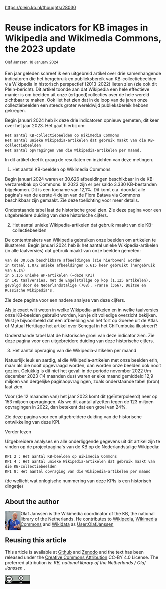 https://plein.kb.nl/thoughts/28030

# Reuse indicators for KB images in Wikipedia and Wikimedia Commons, the 2023 update
<sup>Olaf Janssen, 18 January 2024</sup>

Een jaar geleden schreef ik een uitgebreid artikel over drie samenhangende indicatoren die het hergebruik en publieksbereik van KB-collectiebeelden via Wikipedia in historisch perspectief (2013-2022) lieten zien (zie ook dit Plein-bericht).
Dit artikel toonde aan dat Wikipedia een hele effectieve manier is om beelden uit onze (erfgoed)collecties over de hele wereld zichtbaar te maken. Ook liet het zien dat in de loop van de jaren onze collectiebeelden een steeds groter wereldwijd publieksbereik hebben gekregen.

Begin januari 2024 heb ik deze drie indicatoren opnieuw gemeten, dit keer over het jaar 2023. Het gaat hierbij om:

    Het aantal KB-collectiebeelden op Wikimedia Commons
    Het aantal unieke Wikipedia-artikelen dat gebruik maakt van die KB-collectiebeelden
    Het aantal opvragingen van die Wikipedia-artikelen per maand.

In dit artikel deel ik graag de resultaten en inzichten van deze metingen.
1) Het aantal KB-beelden op Wikimedia Commons

Begin januari 2024 waren er 30.626 afbeeldingen beschikbaar in de KB-verzamelbak op Commons. In 2023 zijn er per saldo 3.330 KB-bestanden bijgekomen. Dit is een toename van 12,1%. Dit komt o.a. doordat alle pagina's van de eerste 4 delen van de Flora Batava via Commons beschikbaar zijn gemaakt. Zie deze toelichting voor meer details.

Onderstaande tabel laat de historische groei zien. Zie deze pagina voor een uitgebreidere duiding van deze historische cijfers.

2) Het aantal unieke Wikipedia-artikelen dat gebruik maakt van die KB-collectiebeelden

De contentmakers van Wikipedia gebruiken onze beelden om artikelen te illustreren. Begin januari 2024 heb ik het aantal unieke Wikipedia-artikelen (in alle taalversies) dat gebruik maakt van onze beelden gemeten:

    van de 30.626 beschikbare afbeeldingen (zie hierboven) worden
    in totaal 1.872 unieke afbeeldingen 6.615 keer gebruikt (hergebruik van 6,1%)
    in 5.135 unieke WP-artikelen (=deze KPI)
    in 145 taalversies, met de Engelstalige op kop (1.125 artikelen), gevolgd door de Nederlandstalige (708), Franse (366), Duitse en Russische Wikipedia's.

Zie deze pagina voor een nadere analyse van deze cijfers.

Als je exact wilt weten in weIke Wikipedia-artikelen en in welke taalversies onze KB-beelden gebruikt worden, kun je dit volledige overzicht bekijken. Wist je bijvoorbeeld dat een afbeelding van het fort op Goeree uit de Atlas of Mutual Hertitage het artikel over Senegal in het ChiTumbuka illustreert?

Onderstaande tabel laat de historische groei van deze indicator zien. Zie deze pagina voor een uitgebreidere duiding van deze historische cijfers.

3) Het aantal opvraging van die Wikipedia-artikelen per maand

Natuurlijk leuk en aardig, al die Wikipedia-artikelen met onze beelden erin, maar als die nooit opgevraagd worden, dan worden onze beelden ook nooit gezien. Gelukkig is dit niet het geval: in de periode november 2022 t/m december 2023 (14 maanden dus) waren er elke maand gemiddeld 12,9 miljoen van dergelijke paginaopvragingen, zoals onderstaande tabel (bron) laat zien.

Voor (de 12 maanden van) het jaar 2023 komt dit (geïnterpoleerd) neer op 153 miljoen opvragingen. Als we dit aantal afzetten tegen de 123 miljoen opvragingen in 2022, dan betekent dat een groei van 24%.

Zie deze pagina voor een uitgebreidere duiding van de historische ontwikkeling van deze KPI.

Verder lezen

Uitgebreidere analyses en alle onderliggende gegevens uit dit artikel zijn te vinden op de projectpagina's van de KB op de Nederlandstalige Wikipedia:

    KPI 2 : Het aantal KB-beelden op Wikimedia Commons
    KPI 4 : Het aantal unieke Wikipedia-artikelen dat gebruik maakt van die KB-collectiebeelden
    KPI 8: Het aantal opvraging van die Wikipedia-artikelen per maand

(de wellicht wat onlogische nummering van deze KPIs is een historisch dingetje)

 ## About the author
<img align="left" src="https://raw.githubusercontent.com/KBNLwikimedia/KB-Wiki-Stats-Graphs/master/stories/images/389px-Olaf_Janssen_at_GLAM_WIKI_Tel_Aviv_Conference_2018.JPG" width="50"/>

Olaf Janssen is the Wikimedia coordinator of the KB, the national library of the Netherlands. He contributes to
[Wikipedia](https://nl.wikipedia.org/wiki/Wikipedia:GLAM/Koninklijke_Bibliotheek_en_Nationaal_Archief), [Wikimedia Commons](https://commons.wikimedia.org/wiki/Commons:Koninklijke_Bibliotheek) and [Wikidata](https://www.wikidata.org/wiki/Wikidata:GLAM/Koninklijke_Bibliotheek_Nederland) as [User:OlafJanssen](https://nl.wikipedia.org/wiki/Gebruiker:OlafJanssen)<br>

## Reusing this article
This article is available at [Github](https://github.com/KBNLwikimedia/KB-Wiki-Stats-Graphs/blob/master/stories/xxx) and [Zenodo](https://zenodo.org/record/xxx) and the text has been released under the [Creative Commons Attribution](https://creativecommons.org/licenses/by/4.0/) CC-BY 4.0 License. The preferred attribution is: *KB, national library of the Netherlands / Olaf Janssen* . 

<kbd><img src="https://raw.githubusercontent.com/KBNLwikimedia/KB-Wiki-Stats-Graphs/master/stories/images/cc-by.png" width="80"/></kbd>
